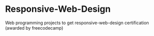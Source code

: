 # Responsive-Web-Design
Web programming projects to get responsive-web-design certification (awarded by freecodecamp)

